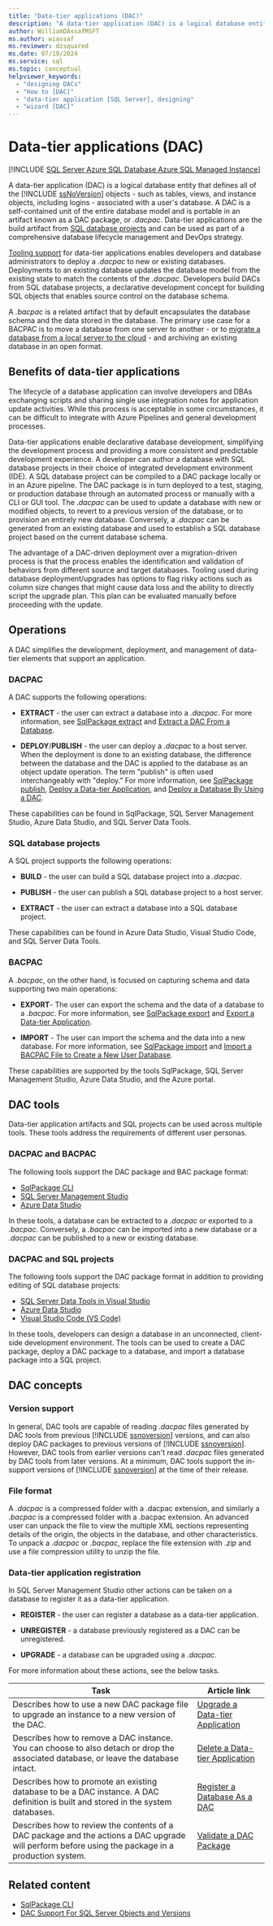 ```yaml
---
title: "Data-tier applications (DAC)"
description: "A data-tier application (DAC) is a logical database entity that defines all of the SQL Server objects - such as tables, views, and instance objects, including logins - associated with a database."
author: WilliamDAssafMSFT
ms.author: wiassaf
ms.reviewer: dzsquared
ms.date: 07/19/2024
ms.service: sql
ms.topic: conceptual
helpviewer_keywords:
  - "designing DACs"
  - "How to [DAC]"
  - "data-tier application [SQL Server], designing"
  - "wizard [DAC]"
---
```

# Data-tier applications (DAC)

[!INCLUDE [SQL Server Azure SQL Database Azure SQL Managed Instance](../../includes/applies-to-version/sql-asdb-asdbmi.md)]

A data-tier application (DAC) is a logical database entity that defines all of the [!INCLUDE [ssNoVersion](../../includes/ssnoversion-md.md)] objects - such as tables, views, and instance objects, including logins - associated with a user's database. A DAC is a self-contained unit of the entire database model and is portable in an artifact known as a DAC package, or *.dacpac*. Data-tier applications are the build artifact from [SQL database projects](../../tools/sql-database-projects/sql-database-projects.md) and can be used as part of a comprehensive database lifecycle management and DevOps strategy.

[Tooling support](#dac-tools) for data-tier applications enables developers and database administrators to deploy a *.dacpac* to new or existing databases. Deployments to an existing database updates the database model from the existing state to match the contents of the *.dacpac*. Developers build DACs from SQL database projects, a declarative development concept for building SQL objects that enables source control on the database schema.

A *.bacpac* is a related artifact that by default encapsulates the database schema and the data stored in the database. The primary use case for a BACPAC is to move a database from one server to another - or to [migrate a database from a local server to the cloud](/azure/azure-sql/database/migrate-to-database-from-sql-server) - and archiving an existing database in an open format.

## Benefits of data-tier applications

The lifecycle of a database application can involve developers and DBAs exchanging scripts and sharing single use integration notes for application update activities. While this process is acceptable in some circumstances, it can be difficult to integrate with Azure Pipelines and general development processes.

Data-tier applications enable declarative database development, simplifying the development process and providing a more consistent and predictable development experience. A developer can author a database with SQL database projects in their choice of integrated development environment (IDE). A SQL database project can be compiled to a DAC package locally or in an Azure pipeline. The DAC package is in turn deployed to a test, staging, or production database through an automated process or manually with a CLI or GUI tool. The *.dacpac* can be used to update a database with new or modified objects, to revert to a previous version of the database, or to provision an entirely new database. Conversely, a *.dacpac* can be generated from an existing database and used to establish a SQL database project based on the current database schema.

The advantage of a DAC-driven deployment over a migration-driven process is that the process enables the identification and validation of behaviors from different source and target databases. Tooling used during database deployment/upgrades has options to flag risky actions such as column size changes that might cause data loss and the ability to directly script the upgrade plan. This plan can be evaluated manually before proceeding with the update.

## Operations

A DAC simplifies the development, deployment, and management of data-tier elements that support an application.

### DACPAC

A DAC supports the following operations:

- **EXTRACT** - the user can extract a database into a *.dacpac*. For more information, see [SqlPackage extract](../../tools/sqlpackage/sqlpackage-extract.md) and [Extract a DAC From a Database](../../relational-databases/data-tier-applications/extract-a-dac-from-a-database.md).

- **DEPLOY**/**PUBLISH** - the user can deploy a *.dacpac* to a host server. When the deployment is done to an existing database, the difference between the database and the DAC is applied to the database as an object update operation. The term "publish" is often used interchangeably with "deploy." For more information, see [SqlPackage publish](../../tools/sqlpackage/sqlpackage-publish.md), [Deploy a Data-tier Application](../../relational-databases/data-tier-applications/deploy-a-data-tier-application.md), and [Deploy a Database By Using a DAC](../../relational-databases/data-tier-applications/deploy-a-database-by-using-a-dac.md).

These capabilities can be found in SqlPackage, SQL Server Management Studio, Azure Data Studio, and SQL Server Data Tools.

### SQL database projects

A SQL project supports the following operations:

- **BUILD** - the user can build a SQL database project into a *.dacpac*.

- **PUBLISH** - the user can publish a SQL database project to a host server.

- **EXTRACT** - the user can extract a database into a SQL database project.

These capabilities can be found in Azure Data Studio, Visual Studio Code, and SQL Server Data Tools.

### BACPAC

A *.bacpac*, on the other hand, is focused on capturing schema and data supporting two main operations:

- **EXPORT**- The user can export the schema and the data of a database to a *.bacpac*. For more information, see [SqlPackage export](../../tools/sqlpackage/sqlpackage-export.md) and [Export a Data-tier Application](../../relational-databases/data-tier-applications/export-a-data-tier-application.md).

- **IMPORT** - The user can import the schema and the data into a new database. For more information, see [SqlPackage import](../../tools/sqlpackage/sqlpackage-import.md) and [Import a BACPAC File to Create a New User Database](../../relational-databases/data-tier-applications/import-a-bacpac-file-to-create-a-new-user-database.md).

These capabilities are supported by the tools SqlPackage, SQL Server Management Studio, Azure Data Studio, and the Azure portal.

## DAC tools

Data-tier application artifacts and SQL projects can be used across multiple tools. These tools address the requirements of different user personas.

### DACPAC and BACPAC

The following tools support the DAC package and BAC package format:

- [SqlPackage CLI](../../tools/sqlpackage/sqlpackage.md)
- [SQL Server Management Studio](../../ssms/sql-server-management-studio-ssms.md)
- [Azure Data Studio](/azure-data-studio/what-is-azure-data-studio)

In these tools, a database can be extracted to a *.dacpac* or exported to a *.bacpac*. Conversely, a *.bacpac* can be imported into a new database or a *.dacpac* can be published to a new or existing database.

### DACPAC and SQL projects

The following tools support the DAC package format in addition to providing editing of SQL database projects:

- [SQL Server Data Tools in Visual Studio](../../ssdt/sql-server-data-tools.md)
- [Azure Data Studio](/azure-data-studio/extensions/sql-database-project-extension)
- [Visual Studio Code (VS Code)](/azure-data-studio/extensions/sql-database-project-extension)

In these tools, developers can design a database in an unconnected, client-side development environment. The tools can be used to create a DAC package, deploy a DAC package to a database, and import a database package into a SQL project.

## DAC concepts

### Version support

In general, DAC tools are capable of reading *.dacpac* files generated by DAC tools from previous [!INCLUDE [ssnoversion](../../includes/ssnoversion-md.md)] versions, and can also deploy DAC packages to previous versions of [!INCLUDE [ssnoversion](../../includes/ssnoversion-md.md)]. However, DAC tools from earlier versions can't read *.dacpac* files generated by DAC tools from later versions. At a minimum, DAC tools support the in-support versions of [!INCLUDE [ssnoversion](../../includes/ssnoversion-md.md)] at the time of their release.

### File format

A *.dacpac* is a compressed folder with a .dacpac extension, and similarly a *.bacpac* is a compressed folder with a .bacpac extension. An advanced user can unpack the file to view the multiple XML sections representing details of the origin, the objects in the database, and other characteristics. To unpack a *.dacpac* or *.bacpac*, replace the file extension with *.zip* and use a file compression utility to unzip the file.

### Data-tier application registration

In SQL Server Management Studio other actions can be taken on a database to register it as a data-tier application.

- **REGISTER** - the user can register a database as a data-tier application.

- **UNREGISTER** - a database previously registered as a DAC can be unregistered.

- **UPGRADE** - a database can be upgraded using a *.dacpac*.

For more information about these actions, see the below tasks.

|Task|Article link|
|----------------------|-----------|
|Describes how to use a new DAC package file to upgrade an instance to a new version of the DAC.|[Upgrade a Data-tier Application](../../relational-databases/data-tier-applications/upgrade-a-data-tier-application.md)|
|Describes how to remove a DAC instance. You can choose to also detach or drop the associated database, or leave the database intact.|[Delete a Data-tier Application](../../relational-databases/data-tier-applications/delete-a-data-tier-application.md)|
|Describes how to promote an existing database to be a DAC instance. A DAC definition is built and stored in the system databases.|[Register a Database As a DAC](../../relational-databases/data-tier-applications/register-a-database-as-a-dac.md)|
|Describes how to review the contents of a DAC package and the actions a DAC upgrade will perform before using the package in a production system.|[Validate a DAC Package](../../relational-databases/data-tier-applications/validate-a-dac-package.md)|

## Related content

- [SqlPackage CLI](../../tools/sqlpackage/sqlpackage.md)
- [DAC Support For SQL Server Objects and Versions](/previous-versions/sql/sql-server-2012/ee210549(v=sql.110))
